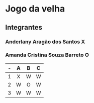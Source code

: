 # Jogo da velha
## Integrantes
### Anderlany Aragão dos Santos     X
### Amanda Cristina Souza Barreto   O

| -  |  A     | B     | C     |
| -- | :---:  | :---: | :---: |
| 1  | X      | W     | W     |
| 2  | W      | O     | W     |
| 3  | W      | W     | W     |